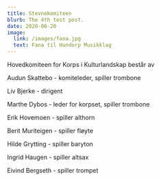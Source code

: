 ```yaml
---
title: Stevnekomiteen
blurb: The 4th test post.
date: 2020-06-20
image:
  link: /images/fana.jpg
  text: Fana til Hundorp Musikklag
---
```

Hovedkomiteen for Korps i Kulturlandskap består av

Audun Skattebo - komiteleder, spiller trombone

Liv Bjerke - dirigent

Marthe Dybos -  leder for korpset, spiller trombone

Erik Hovemoen - spiller althorn

Berit Muriteigen - spiller fløyte

Hilde Grytting - spiller baryton

Ingrid Haugen - spiller altsax

Eivind Bergseth - spiller trompet